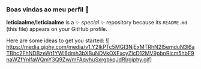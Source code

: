 ### Boas vindas ao meu perfil 💙


**leticiaalme/leticiaalme** is a ✨ _special_ ✨ repository because its `README.md` (this file) appears on your GitHub profile.

Here are some ideas to get you started:
![ https://media.giphy.com/media/v1.Y2lkPTc5MGI3NjExMTRhN2I5emduN3l6aTBhc2FhNDBzeWt1YWl6dmh3bXBuNDVkOXFxcyZlcD12MV9pbnRlcm5hbF9naWZfYnlfaWQmY3Q9Zw/mFAqvhuSxrgbkqJdRI/giphy.gif]
